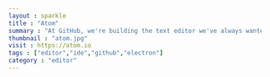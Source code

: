 ```yaml
---
layout : sparkle
title : "Atom"
summary : "At GitHub, we're building the text editor we've always wanted: hackable to the core, but approachable on the first day without ever touching a config file."
thumbnail : "atom.jpg"
visit : https://atom.io
tags : ["editor","ide","github","electron"]
category : "editor"
---
```

